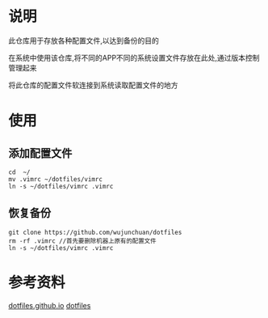 # 说明

此仓库用于存放各种配置文件,以达到备份的目的

在系统中使用该仓库,将不同的APP不同的系统设置文件存放在此处,通过版本控制管理起来

将此仓库的配置文件软连接到系统读取配置文件的地方

# 使用

## 添加配置文件

```
cd  ~/
mv .vimrc ~/dotfiles/vimrc
ln -s ~/dotfiles/vimrc .vimrc
```

## 恢复备份

```
git clone https://github.com/wujunchuan/dotfiles
rm -rf .vimrc //首先要删除机器上原有的配置文件
ln -s ~/dotfiles/vimrc .vimrc
```

# 参考资料

[dotfiles.github.io](http://dotfiles.github.io/)
[dotfiles](https://github.com/paulmillr/dotfiles)
